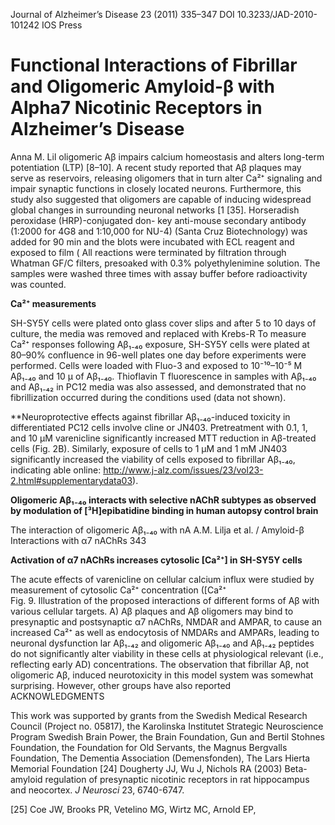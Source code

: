 
Journal of Alzheimer’s Disease 23 (2011) 335–347
DOI 10.3233/JAD-2010-101242
IOS Press

# Functional Interactions of Fibrillar and Oligomeric Amyloid-β with Alpha7 Nicotinic Receptors in Alzheimer’s Disease

Anna M. Lil
oligomeric Aβ impairs calcium homeostasis and alters long-term potentiation (LTP) [8–10]. A recent study reported that Aβ plaques may serve as reservoirs, releasing oligomers that in turn alter Ca²⁺ signaling and impair synaptic functions in closely located neurons. Furthermore, this study also suggested that oligomers are capable of inducing widespread global changes in surrounding neuronal networks [1
[35]. Horseradish peroxidase (HRP)-conjugated don-
key anti-mouse secondary antibody (1:2000 for 4G8
and 1:10,000 for NU-4) (Santa Cruz Biotechnology)
was added for 90 min and the blots were incubated with
ECL reagent and exposed to film (
All reactions were terminated by filtration through Whatman GF/C filters, presoaked with 0.3% polyethylenimine solution. The samples were washed three times with assay buffer before radioactivity was counted.

**Ca²⁺ measurements**

SH-SY5Y cells were plated onto glass cover slips and after 5 to 10 days of culture, the media was removed and replaced with Krebs-R
To measure Ca²⁺ responses following Aβ₁₋₄₀ exposure, SH-SY5Y cells were plated at 80–90% confluence in 96-well plates one day before experiments were performed. Cells were loaded with Fluo-3 and exposed to 10⁻¹⁰–10⁻⁵ M Aβ₁₋₄₀ and 10 μ
of Aβ₁₋₄₀. Thioflavin T fluorescence in samples with Aβ₁₋₄₀ and Aβ₁₋₄₂ in PC12 media was also assessed, and demonstrated that no fibrillization occurred during the conditions used (data not shown).

**Neuroprotective effects against fibrillar Aβ₁₋₄₀-induced toxicity in differentiated PC12 cells involve
cline or JN403. Pretreatment with 0.1, 1, and 10 μM varenicline significantly increased MTT reduction in Aβ-treated cells (Fig. 2B). Similarly, exposure of cells to 1 μM and 1 mM JN403 significantly increased the viability of cells exposed to fibrillar Aβ₁₋₄₀, indicating
able online: http://www.j-alz.com/issues/23/vol23-2.html#supplementarydata03).

**Oligomeric Aβ₁₋₄₀ interacts with selective nAChR subtypes as observed by modulation of [³H]epibatidine binding in human autopsy control brain**

The interaction of oligomeric Aβ₁₋₄₀ with nA
A.M. Lilja et al. / Amyloid-β Interactions with α7 nAChRs 343

**Activation of α7 nAChRs increases cytosolic \[Ca²⁺\] in SH-SY5Y cells**

The acute effects of varenicline on cellular calcium influx were studied by measurement of cytosolic Ca²⁺ concentration (\[Ca²⁺\
Fig. 9. Illustration of the proposed interactions of different forms of Aβ with various cellular targets. A) Aβ plaques and Aβ oligomers may bind to presynaptic and postsynaptic α7 nAChRs, NMDAR and AMPAR, to cause an increased Ca²⁺ as well as endocytosis of NMDARs and AMPARs, leading to neuronal dysfunction
lar Aβ₁₋₄₂ and oligomeric Aβ₁₋₄₀ and Aβ₁₋₄₂ peptides do not significantly alter viability in these cells at physiological relevant (i.e., reflecting early AD) concentrations. The observation that fibrillar Aβ, not oligomeric Aβ, induced neurotoxicity in this model system was somewhat surprising. However, other groups have also reported
ACKNOWLEDGMENTS

This work was supported by grants from the Swedish Medical Research Council (Project no. 05817), the Karolinska Institutet Strategic Neuroscience Program Swedish Brain Power, the Brain Foundation, Gun and Bertil Stohnes Foundation, the Foundation for Old Servants, the Magnus Bergvalls Foundation, The Dementia Association (Demensfonden), The Lars Hierta Memorial Foundation
[24] Dougherty JJ, Wu J, Nichols RA (2003) Beta-amyloid regulation of presynaptic nicotinic receptors in rat hippocampus and neocortex. *J Neurosci* 23, 6740-6747.

[25] Coe JW, Brooks PR, Vetelino MG, Wirtz MC, Arnold EP,
